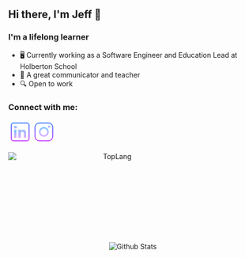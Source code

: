## Hi there, I'm Jeff 👋

### I'm a lifelong learner

- 🖥️ Currently working as a Software Engineer and Education Lead at Holberton School
- 🌱 A great communicator and teacher
- 🔍 Open to work

### Connect with me:

[<img align="left" alt="Jeff-28 | LinkedIn" width="48px" src="/images/linkedin_icon.png" />][linkedin]
[<img align="left" alt="Jeff-28 | Instagram" width="48px" src="/images/instagram_icon.png" />][instagram]

<br />
<br />
<br />

<p align="center"><img width="425" height=180 align="left" alt="TopLang" src="https://github-readme-stats.vercel.app/api/top-langs/?username=Jeff-28&layout=compact&hide=perl&theme=tokyonight" />
<img align="center" src="https://github-readme-stats.vercel.app/api?username=Jeff-28&show_icons=true&theme=tokyonight" alt="Github Stats" width=425 height=180/>
</p>

<br />
<br />
<br />

[instagram]: https://www.instagram.com/jeffmartinez28
[linkedin]: https://www.linkedin.com/in/jeffreymartinez28
